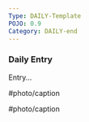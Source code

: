 ```yaml
---
Type: DAILY-Template
POJO: 0.9
Category: DAILY-end
---
```


### Daily Entry

Entry...

#photo/caption 

#photo/caption

